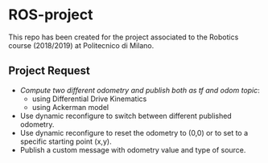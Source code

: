 <h1> ROS-project</h1>
This repo has been created for the project associated to the Robotics course (2018/2019) at Politecnico di Milano.

<h2> Project Request </h2>
<ul>
  <li><em>Compute two different odometry and publish both as tf and odom topic</em>:<br>
    <ul>
      <li>using Differential Drive Kinematics</li>
      <li>using Ackerman model</li>
    </ul>
  <li> Use dynamic reconfigure to switch between different published odometry.</li>
  <li>Use dynamic reconfigure to reset the odometry to (0,0) or to set to a
  specific starting point (x,y).</li>
  <li>Publish a custom message with odometry value and type of source.</li>
</ul>  

